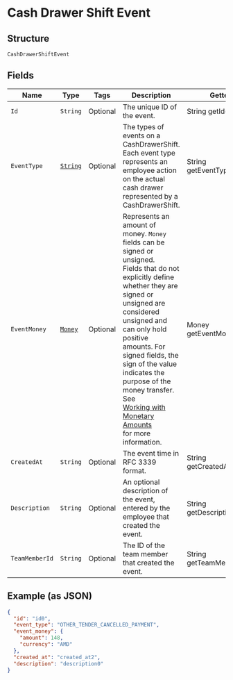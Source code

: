 
# Cash Drawer Shift Event

## Structure

`CashDrawerShiftEvent`

## Fields

| Name | Type | Tags | Description | Getter |
|  --- | --- | --- | --- | --- |
| `Id` | `String` | Optional | The unique ID of the event. | String getId() |
| `EventType` | [`String`](../../doc/models/cash-drawer-event-type.md) | Optional | The types of events on a CashDrawerShift.<br>Each event type represents an employee action on the actual cash drawer<br>represented by a CashDrawerShift. | String getEventType() |
| `EventMoney` | [`Money`](../../doc/models/money.md) | Optional | Represents an amount of money. `Money` fields can be signed or unsigned.<br>Fields that do not explicitly define whether they are signed or unsigned are<br>considered unsigned and can only hold positive amounts. For signed fields, the<br>sign of the value indicates the purpose of the money transfer. See<br>[Working with Monetary Amounts](https://developer.squareup.com/docs/build-basics/working-with-monetary-amounts)<br>for more information. | Money getEventMoney() |
| `CreatedAt` | `String` | Optional | The event time in RFC 3339 format. | String getCreatedAt() |
| `Description` | `String` | Optional | An optional description of the event, entered by the employee that<br>created the event. | String getDescription() |
| `TeamMemberId` | `String` | Optional | The ID of the team member that created the event. | String getTeamMemberId() |

## Example (as JSON)

```json
{
  "id": "id0",
  "event_type": "OTHER_TENDER_CANCELLED_PAYMENT",
  "event_money": {
    "amount": 148,
    "currency": "AMD"
  },
  "created_at": "created_at2",
  "description": "description0"
}
```

